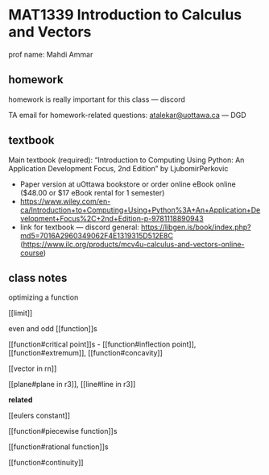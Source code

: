 # MAT1339 Introduction to Calculus and Vectors

prof name: Mahdi Ammar

## homework

homework is really important for this class &mdash; discord

TA email for homework-related questions: <atalekar@uottawa.ca> &mdash; DGD

## textbook

Main textbook (required): “Introduction to Computing Using Python: An Application Development Focus, 2nd Edition” by LjubomirPerkovic

- Paper version at uOttawa bookstore or order online eBook online ($48.00 or $17 eBook rental for 1 semester)
- https://www.wiley.com/en-ca/Introduction+to+Computing+Using+Python%3A+An+Application+Development+Focus%2C+2nd+Edition-p-9781118890943
- link for textbook &mdash; discord general: <https://libgen.is/book/index.php?md5=7016A2960349062F4E1319315D512E8C> (<https://www.ilc.org/products/mcv4u-calculus-and-vectors-online-course>)

## class notes

optimizing a function

[[limit]]

even and odd [[function]]s

[[function#critical point]]s - [[function#inflection point]], [[function#extremum]], [[function#concavity]]

[[vector in rn]]

[[plane#plane in r3]], [[line#line in r3]]

**related**

[[eulers constant]]

[[function#piecewise function]]s

[[function#rational function]]s

[[function#continuity]]
